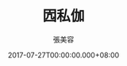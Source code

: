---
issue: 234
title: 囥私伽
author: 張美容
language: 海陸
date: 2017-07-27T00:00:00.000+08:00
topic: 抒懷
difficulty: 2
wikidata: Q98096103
wikidata_link: https://www.wikidata.org/wiki/Q98096103
---